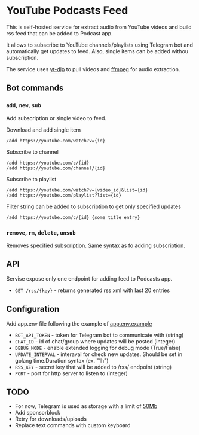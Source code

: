 # YouTube Podcasts Feed

This is self-hosted service for extract audio from YouTube videos and build rss feed that can be added to Podcast app.

It allows to subscribe to YouTube channels/playlists using Telegram bot and automatically get updates to feed.
Also, single items can be added withou subscription.

The service uses [yt-dlp](https://github.com/yt-dlp/yt-dlp) to pull videos and [ffmpeg](https://www.ffmpeg.org/) for audio extraction.

## Bot commands

### `add`, `new`, `sub`
Add subscription or single video to feed.

Download and add single item
```
/add https://youtube.com/watch?v={id}
```

Subscribe to channel
```
/add https://youtube.com/c/{id}
/add https://youtube.com/channel/{id}
```

Subscribe to playlist
```
/add https://youtube.com/watch?v={video_id}&list={id}
/add https://youtube.com/playlist?list={id}
```

Filter string can be added to subscription to get only specified updates
```
/add https://youtube.com/c/{id} {some title entry}
```

### `remove`, `rm`, `delete`, `unsub`
Removes specified subscription. Same syntax as fo adding subscription.

## API
Servise expose only one endpoint for adding feed to Podcasts app.

- `GET /rss/{key}` - returns generated rss xml with last 20 entries

## Configuration
Add app.env file following the example of [app.env.example](https://github.com/wckd1/tg-youtube-podcasts-bot/blob/main/app.env.example)

- `BOT_API_TOKEN` - token for Telegram bot to communicate with (string)
- `CHAT_ID` - id of chat/group where updates will be posted (integer)
- `DEBUG_MODE` - enable extended logging for debug mode (True/False)
- `UPDATE_INTERVAL` - interaval for check new updates. Should be set in golang time.Duration syntax (ex. "1h")
- `RSS_KEY` - secret key that will be added to /rss/ endpoint (string)
- `PORT` - port for http server to listen to (integer)

## TODO
- For now, Telegram is used as storage with a limit of [50Mb](https://core.telegram.org/bots/api#sending-files)
- Add sponsorblock
- Retry for downloads/uploads
- Replace text commands with custom keyboard
